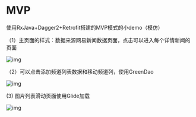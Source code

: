 # MVP
使用RxJava+Dagger2+Retrofit搭建的MVP模式的小demo（模仿）

（1）主页面的样式：数据来源网易新闻数据页面，点击可以进入每个详情新闻的页面

![img](https://github.com/yangfang521314/MVP/blob/master/picture/Screenshot_20170816-140038.png)

（2）可以点击添加频道列表数据和移动频道列，使用GreenDao

![img](https://github.com/yangfang521314/MVP/blob/master/picture/Screenshot_20170816-140046.png)

(3) 图片列表滑动页面使用Glide加载

![img](https://github.com/yangfang521314/MVP/blob/master/picture/Screenshot_20170816-140057.png)
